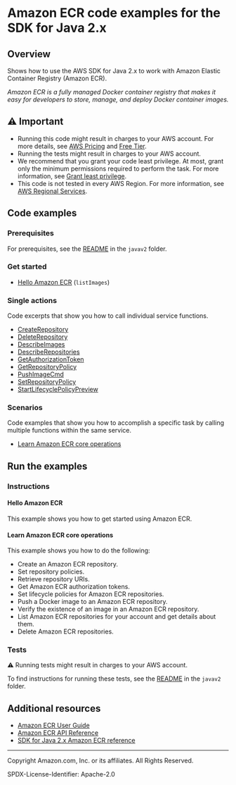 # Amazon ECR code examples for the SDK for Java 2.x

## Overview

Shows how to use the AWS SDK for Java 2.x to work with Amazon Elastic Container Registry (Amazon ECR).

<!--custom.overview.start-->
<!--custom.overview.end-->

_Amazon ECR is a fully managed Docker container registry that makes it easy for developers to store, manage, and deploy Docker container images._

## ⚠ Important

* Running this code might result in charges to your AWS account. For more details, see [AWS Pricing](https://aws.amazon.com/pricing/) and [Free Tier](https://aws.amazon.com/free/).
* Running the tests might result in charges to your AWS account.
* We recommend that you grant your code least privilege. At most, grant only the minimum permissions required to perform the task. For more information, see [Grant least privilege](https://docs.aws.amazon.com/IAM/latest/UserGuide/best-practices.html#grant-least-privilege).
* This code is not tested in every AWS Region. For more information, see [AWS Regional Services](https://aws.amazon.com/about-aws/global-infrastructure/regional-product-services).

<!--custom.important.start-->
<!--custom.important.end-->

## Code examples

### Prerequisites

For prerequisites, see the [README](../../README.md#Prerequisites) in the `javav2` folder.


<!--custom.prerequisites.start-->
<!--custom.prerequisites.end-->

### Get started

- [Hello Amazon ECR](src/main/java/com/example/ecr/HelloECR.java#L6) (`listImages`)


### Single actions

Code excerpts that show you how to call individual service functions.

- [CreateRepository](src/main/java/com/example/ecr/scenario/ECRActions.java#L54)
- [DeleteRepository](src/main/java/com/example/ecr/scenario/ECRActions.java#L101)
- [DescribeImages](src/main/java/com/example/ecr/scenario/ECRActions.java#L244)
- [DescribeRepositories](src/main/java/com/example/ecr/scenario/ECRActions.java#L284)
- [GetAuthorizationToken](src/main/java/com/example/ecr/scenario/ECRActions.java#L329)
- [GetRepositoryPolicy](src/main/java/com/example/ecr/scenario/ECRActions.java#L361)
- [PushImageCmd](src/main/java/com/example/ecr/scenario/ECRActions.java#L451)
- [SetRepositoryPolicy](src/main/java/com/example/ecr/scenario/ECRActions.java#L396)
- [StartLifecyclePolicyPreview](src/main/java/com/example/ecr/scenario/ECRActions.java#L244)

### Scenarios

Code examples that show you how to accomplish a specific task by calling multiple
functions within the same service.

- [Learn Amazon ECR core operations](src/main/java/com/example/ecr/scenario/ECRScenario.java)


<!--custom.examples.start-->
<!--custom.examples.end-->

## Run the examples

### Instructions


<!--custom.instructions.start-->
<!--custom.instructions.end-->

#### Hello Amazon ECR

This example shows you how to get started using Amazon ECR.



#### Learn Amazon ECR core operations

This example shows you how to do the following:

- Create an Amazon ECR repository.
- Set repository policies.
- Retrieve repository URIs.
- Get Amazon ECR authorization tokens.
- Set lifecycle policies for Amazon ECR repositories.
- Push a Docker image to an Amazon ECR repository.
- Verify the existence of an image in an Amazon ECR repository.
- List Amazon ECR repositories for your account and get details about them.
- Delete Amazon ECR repositories.

<!--custom.scenario_prereqs.ecr_Scenario_RepositoryManagement.start-->
<!--custom.scenario_prereqs.ecr_Scenario_RepositoryManagement.end-->


<!--custom.scenarios.ecr_Scenario_RepositoryManagement.start-->
<!--custom.scenarios.ecr_Scenario_RepositoryManagement.end-->

### Tests

⚠ Running tests might result in charges to your AWS account.


To find instructions for running these tests, see the [README](../../README.md#Tests)
in the `javav2` folder.



<!--custom.tests.start-->
<!--custom.tests.end-->

## Additional resources

- [Amazon ECR User Guide](https://docs.aws.amazon.com/AmazonECR/latest/userguide/what-is-ecr.html)
- [Amazon ECR API Reference](https://docs.aws.amazon.com/AmazonECR/latest/APIReference/Welcome.html)
- [SDK for Java 2.x Amazon ECR reference](https://sdk.amazonaws.com/java/api/latest/software/amazon/awssdk/services/ecr/package-summary.html)

<!--custom.resources.start-->
<!--custom.resources.end-->

---

Copyright Amazon.com, Inc. or its affiliates. All Rights Reserved.

SPDX-License-Identifier: Apache-2.0